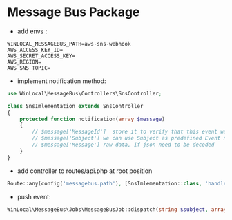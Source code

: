 # Message Bus Package

- add envs :

```env
WINLOCAL_MESSAGEBUS_PATH=aws-sns-webhook
AWS_ACCESS_KEY_ID=
AWS_SECRET_ACCESS_KEY=
AWS_REGION=
AWS_SNS_TOPIC=
```

- implement notification method:

```php
use WinLocal\MessageBus\Controllers\SnsController;

class SnsImlementation extends SnsController
{
    protected function notification(array $message)
    {
        // $message['MessageId']  store it to verify that this event was or not handled
        // $message['Subject'] we can use Subject as predefined Event names: User, Subscription ect...
        // $message['Message'] raw data, if json need to be decoded     
    }
}
```

- add controller to routes/api.php at root position

```php
Route::any(config('messagebus.path'), [SnsImlementation::class, 'handle']);
```

- push event:

```php
WinLocal\MessageBus\Jobs\MessageBusJob::dispatch(string $subject, array $message);
```

